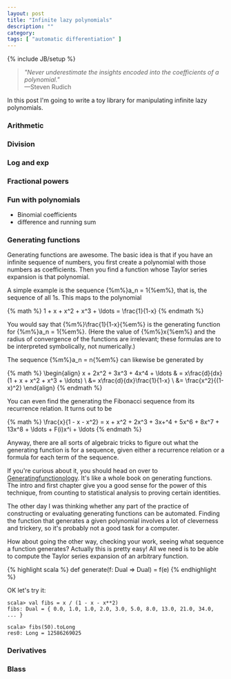 ```yaml
---
layout: post
title: "Infinite lazy polynomials"
description: ""
category: 
tags: [ "automatic differentiation" ]
---
```

{% include JB/setup %}

> _"Never underestimate the insights encoded into the coefficients of a polynomial."_<br/>
> —Steven Rudich

In this post I'm going to write a toy library for manipulating infinite lazy polynomials.

### Arithmetic

### Division

### Log and exp

### Fractional powers

### Fun with polynomials

- Binomial coefficients
- difference and running sum

### Generating functions

Generating functions are awesome. The basic idea is that if you have an infinite sequence
of numbers, you first create a polynomial with those numbers as coefficients. Then you find a function whose Taylor series
expansion is that polynomial.

A simple example is the sequence {%m%}a_n = 1{%em%}, that is, the sequence of all 1s. This maps to the polynomial

{% math %}
1 + x + x^2 + x^3 + \ldots = \frac{1}{1-x}
{% endmath %}

You would say that {%m%}\frac{1}{1-x}{%em%} is the generating function for {%m%}a_n = 1{%em%}.
(Here the value of {%m%}x{%em%} and the radius of convergence of the functions are irrelevant; these formulas are to be
interpreted symbolically, not numerically.)

The sequence {%m%}a_n = n{%em%} can likewise be generated by

{% math %}
\begin{align}
x + 2x^2 + 3x^3 + 4x^4 + \ldots & = x\frac{d}{dx}(1 + x + x^2 + x^3 + \ldots) \\
&= x\frac{d}{dx}\frac{1}{1-x} \\
&= \frac{x^2}{(1-x)^2}
\end{align}
{% endmath %}

You can even find the generating the Fibonacci sequence from its recurrence relation. It turns out to be

{% math %}
\frac{x}{1 - x - x^2} = x + x^2 + 2x^3 + 3x+^4 + 5x^6 + 8x^7 + 13x^8 + \ldots + F(i)x^i + \ldots
{% endmath %}

Anyway, there are all sorts of algebraic tricks to figure out what the generating function is for a sequence, given either 
a recurrence relation or a formula for each term of the sequence.

If you're curious about it, you should head on over to [Generatingfunctionology](http://www.math.upenn.edu/~wilf/gfologyLinked2.pdf).
It's like a whole book on generating functions. The intro and first chapter give you a good sense for the power of this
technique, from counting to statistical analysis to proving certain identities.

The other day I was thinking whether any part of the practice of constructing or evaluating generating functions can
be automated. Finding the function that generates a given polynomial involves a lot of cleverness and trickery, so
it's probably not a good task for a computer.

How about going the other way, checking your work, seeing what sequence a function generates?
Actually this is pretty easy! All we need is to be able to compute the Taylor series expansion of an arbitrary function.

{% highlight scala %}
def generate(f: Dual => Dual) = f(e)
{% endhighlight %}

OK let's try it:

    scala> val fibs = x / (1 - x - x**2)
    fibs: Dual = { 0.0, 1.0, 1.0, 2.0, 3.0, 5.0, 8.0, 13.0, 21.0, 34.0, ... }

    scala> fibs(50).toLong
    res0: Long = 12586269025

### Derivatives

### Blass




